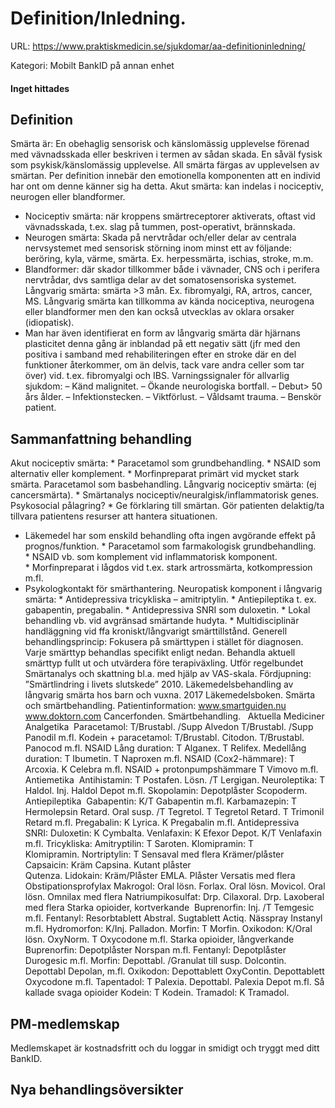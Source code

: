 # Definition/Inledning.

URL: https://www.praktiskmedicin.se/sjukdomar/aa-definitioninledning/



Kategori: Mobilt BankID på annan enhet

#### Inget hittades

## Definition

Smärta är: En obehaglig sensorisk och känslomässig upplevelse förenad med vävnadsskada eller beskriven i termen av sådan skada. En såväl fysisk som psykisk/känslomässig upplevelse.
All smärta färgas av upplevelsen av smärtan. Per definition innebär den emotionella komponenten att en individ har ont om denne känner sig ha detta.
Akut smärta: kan indelas i nociceptiv, neurogen eller blandformer.
* Nociceptiv smärta: när kroppens smärtreceptorer aktiverats, oftast vid vävnadsskada, t.ex. slag på tummen, post-operativt, brännskada.
* Neurogen smärta: Skada på nervtrådar och/eller delar av centrala nervsystemet med sensorisk störning inom minst ett av följande: beröring, kyla, värme, smärta. Ex. herpessmärta, ischias, stroke, m.m.
* Blandformer: där skador tillkommer både i vävnader, CNS och i perifera nervtrådar, dvs samtliga delar av det somatosensoriska systemet.
Långvarig smärta: smärta >3 mån. Ex. fibromyalgi, RA, artros, cancer, MS.
Långvarig smärta kan tillkomma av kända nociceptiva, neurogena eller blandformer men den kan också utvecklas av oklara orsaker (idiopatisk).
* Man har även identifierat en form av långvarig smärta där hjärnans plasticitet denna gång är inblandad på ett negativ sätt (jfr med den positiva i samband med rehabiliteringen efter en stroke där en del funktioner återkommer, om än delvis, tack vare andra celler som tar över) vid. t.ex. fibromyalgi och IBS.
Varningssignaler för allvarlig sjukdom:
– Känd malignitet.
– Ökande neurologiska bortfall.
– Debut> 50 års ålder.
– Infektionstecken.
– Viktförlust.
– Våldsamt trauma.
– Benskör patient.

## Sammanfattning behandling

Akut nociceptiv smärta:
* Paracetamol som grundbehandling.
* NSAID som alternativ eller komplement.
* Morfinpreparat primärt vid mycket stark smärta. Paracetamol som basbehandling.
Långvarig nociceptiv smärta: (ej cancersmärta).
* Smärtanalys nociceptiv/neuralgisk/inflammatorisk genes. Psykosocial pålagring?
* Ge förklaring till smärtan. Gör patienten delaktig/ta tillvara patientens resurser att hantera situationen.
* Läkemedel har som enskild behandling ofta ingen avgörande effekt på prognos/funktion.
* Paracetamol som farmakologisk grundbehandling.
* NSAID vb. som komplement vid inflammatorisk komponent.
* Morfinpreparat i lågdos vid t.ex. stark artrossmärta, kotkompression m.fl.
* Psykologkontakt för smärthantering.
Neuropatisk komponent i långvarig smärta:
* Antidepressiva tricykliska – amitriptylin.
* Antiepileptika t. ex. gabapentin, pregabalin.
* Antidepressiva SNRI som duloxetin.
* Lokal behandling vb. vid avgränsad smärtande hudyta.
* Multidisciplinär handläggning vid ffa kroniskt/långvarigt smärttillstånd.
Generell behandlingsprincip: Fokusera på smärttypen i stället för diagnosen. Varje smärttyp behandlas specifikt enligt nedan. Behandla aktuell smärttyp fullt ut och utvärdera före terapiväxling. Utför regelbundet Smärtanalys och skattning bl.a. med hjälp av VAS-skala.
Fördjupning: ”Smärtlindring i livets slutskede” 2010.
Läkemedelsbehandling av långvarig smärta hos barn och vuxna. 2017
Läkemedelsboken. Smärta och smärtbehandling.
Patientinformation:
www.smartguiden.nu
www.doktorn.com
Cancerfonden. Smärtbehandling.
 
Aktuella Mediciner
Analgetika 
Paracetamol: T/Brustabl. /Supp Alvedon T/Brustabl. /Supp Panodil m.fl.
Kodein + paracetamol: T/Brustabl. Citodon. T/Brustabl. Panocod m.fl.
NSAID
Lång duration: T Alganex. T Relifex. Medellång duration: T Ibumetin. T Naproxen m.fl.
NSAID (Cox2-hämmare): T Arcoxia. K Celebra m.fl.
NSAID + protonpumpshämmare T Vimovo m.fl.
Antiemetika 
Antihistamin: T Postafen. Lösn. /T Lergigan. Neuroleptika: T Haldol. Inj. Haldol Depot m.fl.
Skopolamin: Depotplåster Scopoderm.
Antiepileptika 
Gabapentin: K/T Gabapentin m.fl.
Karbamazepin: T Hermolepsin Retard. Oral susp. /T Tegretol. T Tegretol Retard. T Trimonil Retard m.fl.
Pregabalin: K Lyrica. K Pregabalin m.fl.
Antidepressiva
SNRI: Duloxetin: K Cymbalta. Venlafaxin: K Efexor Depot. K/T Venlafaxin m.fl.
Tricykliska: Amitryptilin: T Saroten. Klomipramin: T Klomipramin. Nortriptylin: T Sensaval med flera
Krämer/plåster 
Capsaicin: Kräm Capsina. Kutant plåster Qutenza. Lidokain: Kräm/Plåster EMLA. Plåster Versatis med flera
Obstipationsprofylax
Makrogol: Oral lösn. Forlax. Oral lösn. Movicol. Oral lösn. Omnilax med flera
Natriumpikosulfat: Drp. Cilaxoral. Drp. Laxoberal med flera
Starka opioider, kortverkande 
Buprenorfin: Inj. /T Temgesic m.fl.
Fentanyl: Resorbtablett Abstral. Sugtablett Actiq. Nässpray Instanyl m.fl.
Hydromorfon: K/Inj. Palladon. Morfin: T Morfin. Oxikodon: K/Oral lösn. OxyNorm. T Oxycodone m.fl.
Starka opioider, långverkande
Buprenorfin: Depotplåster Norspan m.fl.
Fentanyl: Depotplåster Durogesic m.fl.
Morfin: Depottabl. /Granulat till susp. Dolcontin. Depottabl Depolan, m.fl.
Oxikodon: Depottablett OxyContin. Depottablett Oxycodone m.fl.
Tapentadol: T Palexia. Depottabl. Palexia Depot m.fl.
Så kallade svaga opioider
Kodein: T Kodein.
Tramadol: K Tramadol.

## PM-medlemskap

Medlemskapet är kostnadsfritt och du loggar in smidigt och tryggt med ditt BankID.

## Nya behandlingsöversikter

